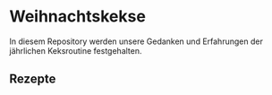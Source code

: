# Weihnachtskekse

In diesem Repository werden unsere Gedanken und Erfahrungen der jährlichen Keksroutine festgehalten.

## Rezepte

